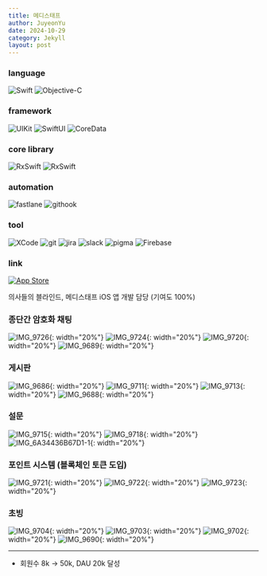 ```yaml
---
title: 메디스태프
author: JuyeonYu
date: 2024-10-29
category: Jekyll
layout: post
---
```

### language
![Swift](https://img.shields.io/badge/swift-F54A2A?style=for-the-badge&logo=swift&logoColor=white) 
![Objective-C](https://img.shields.io/badge/OBJECTIVE--C-233A95E3.svg?style=for-the-badge&logo=apple&logoColor=white)

### framework
![UIKit](https://img.shields.io/badge/UIkit-000000?style=for-the-badge&logo=ios&logoColor=white) 
![SwiftUI](https://img.shields.io/badge/Swiftui-000000?style=for-the-badge&logo=ios&logoColor=white) 
![CoreData](https://img.shields.io/badge/coredata-000000?style=for-the-badge&logo=ios&logoColor=white) 

### core library
![RxSwift](https://img.shields.io/badge/RxSwift-B7178C.svg?style=for-the-badge&logo=reactivex&logoColor=white)
![RxSwift](https://img.shields.io/badge/Reactorkit-B7178C.svg?style=for-the-badge&logo=reactivex&logoColor=white)

### automation
![fastlane](https://img.shields.io/badge/fastlane-00F200.svg?style=for-the-badge&logo=fastlane&logoColor=white)
![githook](https://img.shields.io/badge/githooks-F05032.svg?style=for-the-badge&logo=git&logoColor=white)

### tool
![XCode](https://img.shields.io/badge/XCode-147EFB.svg?style=for-the-badge&logo=xcode&logoColor=white)
![git](https://img.shields.io/badge/git-F05032.svg?style=for-the-badge&logo=git&logoColor=white)
![jira](https://img.shields.io/badge/jira-0052CC.svg?style=for-the-badge&logo=xcode&logoColor=white)
![slack](https://img.shields.io/badge/slack-4A154B.svg?style=for-the-badge&logo=slack&logoColor=white)
![pigma](https://img.shields.io/badge/pigma-F24E1E.svg?style=for-the-badge&logo=figma&logoColor=white)
![Firebase](https://img.shields.io/badge/firebase-DD2C00.svg?style=for-the-badge&logo=Firebase&logoColor=white)



### link
[![App Store](https://img.shields.io/badge/App_Store-0D96F6?style=for-the-badge&logo=app-store&logoColor=white)](https://apps.apple.com/kr/app/두두/id6449709551)

의사들의 블라인드, 메디스태프 iOS 앱 개발 담당 (기여도 100%)

### 종단간 암호화 채팅

![IMG_9726](https://github.com/user-attachments/assets/14422075-dc5d-4098-82e6-8fd0a803969d){: width="20%"} 
![IMG_9724](https://github.com/user-attachments/assets/d56558d9-994b-4284-af60-fedba0dbcabb){: width="20%"} 
![IMG_9720](https://github.com/user-attachments/assets/16d74ab7-7793-44b0-916e-17993cb16784){: width="20%"} 
![IMG_9689](https://github.com/user-attachments/assets/bed6c67a-30c7-4016-893b-cb7f23abe421){: width="20%"}

### 게시판
![IMG_9686](https://github.com/user-attachments/assets/e6e372fd-7edb-4c88-8504-2f637dcfd3fd){: width="20%"}
![IMG_9711](https://github.com/user-attachments/assets/0e0953b4-9c4c-48b7-862b-671e49054cf0){: width="20%"} 
![IMG_9713](https://github.com/user-attachments/assets/3654135f-0f09-4be1-a139-16403f2aa055){: width="20%"} 
![IMG_9688](https://github.com/user-attachments/assets/7340a979-a170-45a4-b33d-bd632d5be53a){: width="20%"} 

### 설문
![IMG_9715](https://github.com/user-attachments/assets/cb6adca5-d627-44c5-b2dc-ffa3e5236771){: width="20%"} 
![IMG_9718](https://github.com/user-attachments/assets/4d4a59d9-3c7d-4786-985f-80c07cfba2b9){: width="20%"} 
![IMG_6A34436B67D1-1](https://github.com/user-attachments/assets/06bbb202-3dfe-4fb0-abd4-e839709bc3f2){: width="20%"} 

### 포인트 시스템 (블록체인 토큰 도입)
![IMG_9721](https://github.com/user-attachments/assets/91f84a6c-f083-4972-9653-398aa447fe78){: width="20%"} 
![IMG_9722](https://github.com/user-attachments/assets/81b4bf42-733a-4eb8-a3b1-7564755920e8){: width="20%"} 
![IMG_9723](https://github.com/user-attachments/assets/cad4099b-68c5-4a44-950a-3054a4852de2){: width="20%"} 

### 초빙
![IMG_9704](https://github.com/user-attachments/assets/05198504-687b-4dda-9bba-9534bb1712c1){: width="20%"} 
![IMG_9703](https://github.com/user-attachments/assets/eb07f731-4576-4e70-9a3b-0178b8b7d388){: width="20%"} 
![IMG_9702](https://github.com/user-attachments/assets/3d9fe15c-7e84-41d9-b3a6-048952d04001){: width="20%"} 
![IMG_9690](https://github.com/user-attachments/assets/f29f7424-aac8-4d9d-9d6f-659f42138e93){: width="20%"}

-----
- 회원수 8k -> 50k, DAU 20k 달성